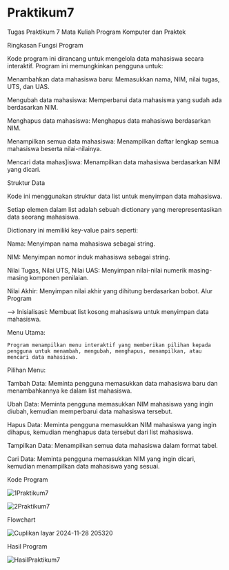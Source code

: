 # Praktikum7

Tugas Praktikum 7 Mata Kuliah Program Komputer dan Praktek

Ringkasan Fungsi Program

Kode program ini dirancang untuk mengelola data mahasiswa secara interaktif. Program ini memungkinkan pengguna untuk:

Menambahkan data mahasiswa baru: Memasukkan nama, NIM, nilai tugas, UTS, dan UAS.

Mengubah data mahasiswa: Memperbarui data mahasiswa yang sudah ada berdasarkan NIM.

Menghapus data mahasiswa: Menghapus data mahasiswa berdasarkan NIM.

Menampilkan semua data mahasiswa: Menampilkan daftar lengkap semua mahasiswa beserta nilai-nilainya.

Mencari data mahas]iswa: Menampilkan data mahasiswa berdasarkan NIM yang dicari.

Struktur Data

Kode ini menggunakan struktur data list untuk menyimpan data mahasiswa.

Setiap elemen dalam list adalah sebuah dictionary yang merepresentasikan data seorang mahasiswa.

Dictionary ini memiliki key-value pairs seperti:

Nama: Menyimpan nama mahasiswa sebagai string.

NIM: Menyimpan nomor induk mahasiswa sebagai string.

Nilai Tugas, Nilai UTS, Nilai UAS: Menyimpan nilai-nilai numerik masing-masing komponen penilaian.

Nilai Akhir: Menyimpan nilai akhir yang dihitung berdasarkan bobot.
Alur Program

--> Inisialisasi: Membuat list kosong mahasiswa untuk menyimpan data mahasiswa.

Menu Utama:

    Program menampilkan menu interaktif yang memberikan pilihan kepada pengguna untuk menambah, mengubah, menghapus, menampilkan, atau mencari data mahasiswa.
Pilihan Menu:

Tambah Data: Meminta pengguna memasukkan data mahasiswa baru dan menambahkannya ke dalam list mahasiswa.

Ubah Data: Meminta pengguna memasukkan NIM mahasiswa yang ingin diubah, kemudian memperbarui data mahasiswa tersebut.

Hapus Data: Meminta pengguna memasukkan NIM mahasiswa yang ingin dihapus, kemudian menghapus data tersebut dari list mahasiswa.

Tampilkan Data: Menampilkan semua data mahasiswa dalam format tabel.

Cari Data: Meminta pengguna memasukkan NIM yang ingin dicari, kemudian menampilkan data mahasiswa yang sesuai.

Kode Program

![1Praktikum7](https://github.com/user-attachments/assets/83de1f16-d9b6-424f-ae05-d31e78a15ce9)

![2Praktikum7](https://github.com/user-attachments/assets/942f7c75-ff12-460e-af39-613c4e600562)

Flowchart

![Cuplikan layar 2024-11-28 205320](https://github.com/user-attachments/assets/1ee6b4a5-192b-48a3-8f2b-464ad5c94337)

Hasil Program


![HasilPraktikum7](https://github.com/user-attachments/assets/057ce9e4-70f6-458f-9258-8a9632e231c2)
